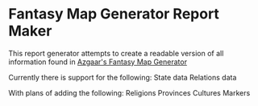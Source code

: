 # Fantasy Map Generator Report Maker

This report generator attempts to create a readable version of all information found
in [Azgaar's Fantasy Map Generator](https://azgaar.github.io/Fantasy-Map-Generator/)


Currently there is support for the following:
State data
Relations data


With plans of adding the following:
Religions
Provinces
Cultures
Markers
